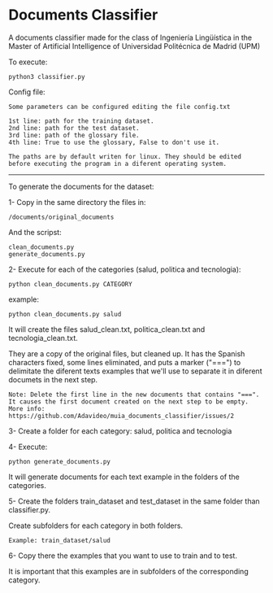 # Documents Classifier
A documents classifier made for the class of Ingeniería Lingüística in the Master of Artificial Intelligence of Universidad Politécnica de Madrid (UPM)

To execute:

	python3 classifier.py

Config file:

	Some parameters can be configured editing the file config.txt

	1st line: path for the training dataset.
	2nd line: path for the test dataset.
	3rd line: path of the glossary file.
	4th line: True to use the glossary, False to don't use it.

	The paths are by default writen for linux. They should be edited before executing the program in a diferent operating system.


---

To generate the documents for the dataset:


1- Copy in the same directory the files in:

	/documents/original_documents

And the scripst:

	clean_documents.py
	generate_documents.py


2- Execute for each of the categories (salud, politica and tecnologia):

	python clean_documents.py CATEGORY

example:

	python clean_documents.py salud


It will create the files salud_clean.txt, politica_clean.txt and tecnologia_clean.txt.

They are a copy of the original files, but cleaned up. It has the Spanish characters fixed, some lines eliminated, and puts a marker ("===") to delimitate the diferent texts examples that we'll use to separate it in diferent documets in the next step.

	Note: Delete the first line in the new documents that contains "===".
	It causes the first document created on the next step to be empty.
	More info: https://github.com/Adavideo/muia_documents_classifier/issues/2


3- Create a folder for each category: salud, politica and tecnologia


4- Execute:

	python generate_documents.py

It will generate documents for each text example in the folders of the categories.


5- Create the folders train_dataset and test_dataset in the same folder than classifier.py.

Create subfolders for each category in both folders.

	Example: train_dataset/salud


6- Copy there the examples that you want to use to train and to test.

It is important that this examples are in subfolders of the corresponding category.
